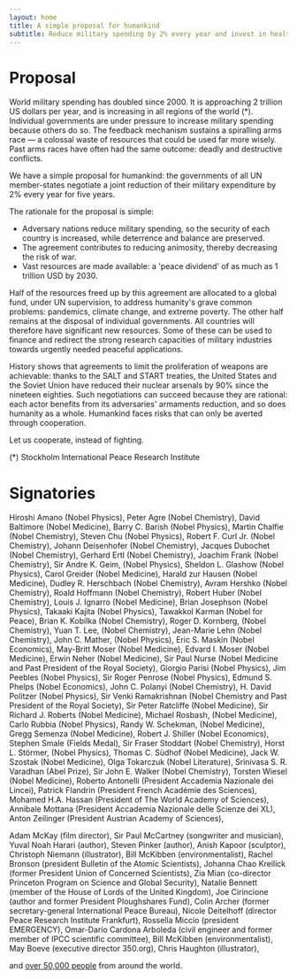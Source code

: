 ```yaml
---
layout: home
title: A simple proposal for humankind 
subtitle: Reduce military spending by 2% every year and invest in health, climate, and prosperity
---
```


# Proposal

World military spending has doubled since 2000. It is approaching 2 trillion US dollars per year, and is increasing in all regions of the world (*).
Individual governments are under pressure to increase military spending because others do so. The feedback mechanism sustains a spiralling arms race — a colossal waste of resources that could be used far more wisely. 
Past arms races have often had the same outcome: deadly and destructive conflicts.

We have a simple proposal for humankind: the governments of all UN member-states negotiate a joint reduction of their military expenditure by 2% every year for five years.

The rationale for the proposal is simple:
- Adversary nations reduce military spending, so the security of each country is increased, while deterrence and balance are preserved.
- The agreement contributes to reducing animosity, thereby decreasing the risk of war.
- Vast resources are made available: a 'peace dividend' of as much as 1 trillion USD by 2030.

Half of the resources freed up by this agreement are allocated to a global fund, under UN supervision, to address humanity's grave common problems: pandemics, climate change, and extreme poverty.
The other half remains at the disposal of individual governments. All countries will therefore have significant new resources. 
Some of these can be used to finance and redirect the strong research capacities of military industries towards urgently needed peaceful applications.

History shows that agreements to limit the proliferation of weapons are achievable: thanks to the SALT and START treaties, the United States and the Soviet Union have reduced their nuclear arsenals by 90% since the nineteen eighties. 
Such negotiations can succeed because they are rational: each actor benefits from its adversaries' armaments reduction, and so does humanity as a whole.
Humankind faces risks that can only be averted through cooperation.

Let us cooperate, instead of fighting.

(*) Stockholm International Peace Research Institute


# Signatories

Hiroshi Amano (Nobel Physics), Peter Agre (Nobel Chemistry), David Baltimore (Nobel Medicine), Barry C. Barish (Nobel Physics), Martin Chalfie (Nobel Chemistry), Steven Chu (Nobel Physics), Robert F. Curl Jr. (Nobel Chemistry), Johann Deisenhofer (Nobel Chemistry), Jacques Dubochet (Nobel Chemistry), Gerhard Ertl (Nobel Chemistry), Joachim Frank (Nobel Chemistry), Sir Andre K. Geim, (Nobel Physics), Sheldon L. Glashow (Nobel Physics), Carol Greider (Nobel Medicine), Harald zur Hausen (Nobel Medicine), Dudley R. Herschbach (Nobel Chemistry), Avram Hershko (Nobel Chemistry), Roald Hoffmann (Nobel Chemistry), Robert Huber (Nobel Chemistry), Louis J. Ignarro (Nobel Medicine), Brian Josephson (Nobel Physics), Takaaki Kajita (Nobel Physics), Tawakkol Karman (Nobel for Peace), Brian K. Kobilka (Nobel Chemistry), Roger D. Kornberg, (Nobel Chemistry), Yuan T. Lee, (Nobel Chemistry), Jean-Marie Lehn (Nobel Chemistry), John C. Mather, (Nobel Physics), Eric S. Maskin (Nobel Economics), May-Britt Moser (Nobel Medicine), Edvard I. Moser (Nobel Medicine), Erwin Neher (Nobel Medicine), Sir Paul Nurse (Nobel Medicine and Past President of the Royal Society), Giorgio Parisi (Nobel Physics), Jim Peebles (Nobel Physics), Sir Roger Penrose (Nobel Physics), Edmund S. Phelps (Nobel Economics), John C. Polanyi (Nobel Chemistry), H. David Politzer (Nobel Physics), Sir Venki Ramakrishnan (Nobel Chemistry and Past President of the Royal Society), Sir Peter Ratcliffe (Nobel Medicine), Sir Richard J. Roberts (Nobel Medicine), Michael Rosbash, (Nobel Medicine), Carlo Rubbia (Nobel Physics), Randy W. Schekman, (Nobel Medicine), Gregg Semenza (Nobel Medicine), Robert J. Shiller (Nobel Economics), Stephen Smale (Fields Medal), Sir Fraser Stoddart (Nobel Chemistry), Horst L. Störmer, (Nobel Physics), Thomas C. Südhof (Nobel Medicine), Jack W. Szostak (Nobel Medicine), Olga Tokarczuk (Nobel Literature), Srinivasa S. R. Varadhan (Abel Prize), Sir John E. Walker (Nobel Chemistry), Torsten Wiesel (Nobel Medicine), Roberto Antonelli (President Accademia Nazionale dei Lincei), Patrick Flandrin (President French Académie des Sciences), Mohamed H.A. Hassan (President of The World Academy of Sciences), Annibale Mottana (President Accademia Nazionale delle Scienze dei XL), Anton Zeilinger (President Austrian Academy of Sciences), 

Adam McKay (film director), Sir Paul McCartney (songwriter and musician), Yuval Noah Harari (author), Steven Pinker (author), Anish Kapoor (sculptor), Christoph Niemann (illustrator), Bill McKibben (environmentalist), Rachel Bronson (president Bulletin of the Atomic Scientists), Johanna Chao Kreilick (former President Union of Concerned Scientists), Zia Mian (co-director Princeton Program on Science and Global Security), Natalie Bennett (member of the House of Lords of the United Kingdom), Joe Cirincione (author and former President Ploughshares Fund), Colin Archer (former secretary-general International Peace Bureau), Nicole Deitelhoff (director  Peace Research Institute Frankfurt), Rossella Miccio (president EMERGENCY), Omar-Darío Cardona Arboleda (civil engineer and former member of IPCC scientific committee), Bill McKibben (environmentalist), May Boeve (executive director 350.org), Chris Haughton (illustrator),

and [over 50,000 people](https://www.change.org/p/stop-the-arms-race-to-the-bottom-join-the-globalpeacedivd-appeal-endorsed-by-50-nobelists) from around the world.

